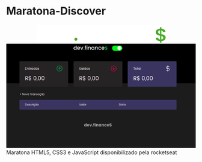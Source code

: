# Maratona-Discover
<center> 
  <img src="https://raw.githubusercontent.com/FelipeFerreiraDev/Maratona-Discover/7030ceb4c5faf2eb86309d3f810e89bc395c50d9/assets/logo.svg">
</center>
<img src="https://github.com/FelipeFerreiraDev/Maratona-Discover/blob/main/assets/Modo%20escuro.png?raw=true">
Maratona HTML5, CSS3 e JavaScript disponibilizado pela rocketseat
